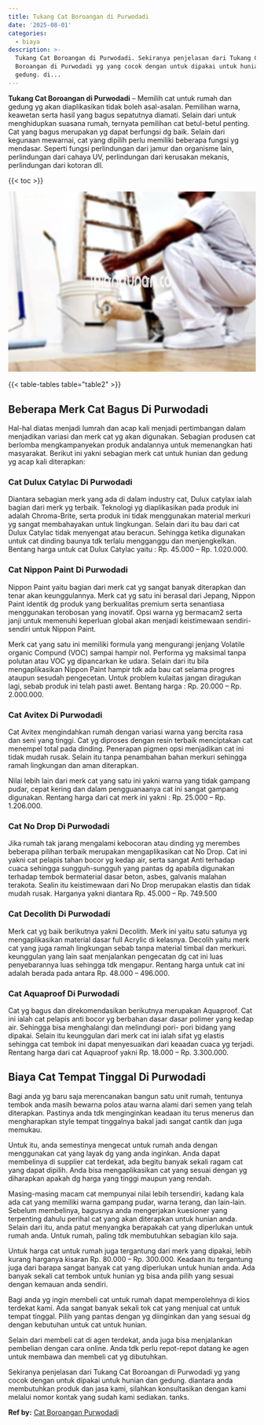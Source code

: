 ```yaml
---
title: Tukang Cat Boroangan di Purwodadi
date: '2025-08-01'
categories:
  - biaya
description: >-
  Tukang Cat Boroangan di Purwodadi. Sekiranya penjelasan dari Tukang Cat
  Boroangan di Purwodadi yg yang cocok dengan untuk dipakai untuk hunian dan
  gedung. di...
---
```


**Tukang Cat Boroangan di Purwodadi** – Memilih cat untuk rumah dan gedung yg akan diaplikasikan tidak boleh asal-asalan. Pemilihan warna, keawetan serta hasil yang bagus sepatutnya diamati. Selain dari untuk menghidupkan suasana rumah, ternyata pemilihan cat betul-betul penting. Cat yang bagus merupakan yg dapat berfungsi dg baik. Selain dari kegunaan mewarnai, cat yang dipilih perlu memiliki beberapa fungsi yg mendasar. Seperti fungsi perlindungan dari jamur dan organisme lain, perlindungan dari cahaya UV, perlindungan dari kerusakan mekanis, perlindungan dari kotoran dll.

{{< toc >}}

![Tukang Cat Boroangan di Purwodadi](/images/jasa-cat-murah33.png)

{{< table-tables table="table2" >}}

## Beberapa Merk Cat Bagus Di Purwodadi

Hal-hal diatas menjadi lumrah dan acap kali menjadi pertimbangan dalam menjadikan variasi dan merk cat yg akan digunakan. Sebagian produsen cat berlomba mengkampanyekan produk andalannya untuk memenangkan hati masyarakat. Berikut ini yakni sebagian merk cat untuk hunian dan gedung yg acap kali diterapkan:

### Cat Dulux Catylac Di Purwodadi

Diantara sebagian merk yang ada di dalam industry cat, Dulux catylax ialah bagian dari merk yg terbaik. Teknologi yg diaplikasikan pada produk ini adalah Chroma-Brite, serta produk ini tidak menggunakan material merkuri yg sangat membahayakan untuk lingkungan. Selain dari itu bau dari cat Dulux Catylac tidak menyengat atau beracun. Sehingga ketika digunakan untuk cat dinding baunya tdk terlalu mengganggu dan menjengkelkan. Bentang harga untuk cat Dulux Catylac yaitu : Rp. 45.000 – Rp. 1.020.000.

### Cat Nippon Paint Di Purwodadi

Nippon Paint yaitu bagian dari merk cat yg sangat banyak diterapkan dan tenar akan keunggulannya. Merk cat yg satu ini berasal dari Jepang, Nippon Paint identik dg produk yang berkualitas premium serta senantiasa menggunakan terobosan yang inovatif. Opsi warna yg bermacam2 serta janji untuk memenuhi keperluan global akan menjadi keistimewaan sendiri-sendiri untuk Nippon Paint.

Merk cat yang satu ini memiliki formula yang mengurangi jenjang Volatile organic Compund (VOC) sampai hampir nol. Performa yg maksimal tanpa polutan atau VOC yg dipancarkan ke udara. Selain dari itu bila mengaplikasikan Nippon Paint hampir tdk ada bau cat selama progres ataupun sesudah pengecetan. Untuk problem kulaitas jangan diragukan lagi, sebab produk ini telah pasti awet. Bentang harga : Rp. 20.000 – Rp. 2.000.000.

### Cat Avitex Di Purwodadi

Cat Avitex mengindahkan rumah dengan variasi warna yang bercita rasa dan seni yang tinggi. Cat yg diproses dengan resin terbaik menciptakan cat menempel total pada dinding. Penerapan pigmen opsi menjadikan cat ini tidak mudah rusak. Selain itu tanpa penambahan bahan merkuri sehingga ramah lingkungan dan aman diterapkan.

Nilai lebih lain dari merk cat yang satu ini yakni warna yang tidak gampang pudar, cepat kering dan dalam pengguanaanya cat ini sangat gampang digunakan. Rentang harga dari cat merk ini yakni : Rp. 25.000 – Rp. 1.206.000.

### Cat No Drop Di Purwodadi

Jika rumah tak jarang mengalami kebocoran atau dinding yg merembes beberapa pilihan terbaik merupakan mengaplikasikan cat No Drop. Cat ini yakni cat pelapis tahan bocor yg kedap air, serta sangat Anti terhadap cuaca sehingga sungguh-sungguh yang pantas dg apabila digunakan terhadap tembok bermaterial dasar beton, asbes, galvanis malahan terakota. Sealin itu keistimewaan dari No Drop merupakan elastis dan tidak mudah rusak. Harganya yakni diantara Rp. 45.000 – Rp. 749.500

### Cat Decolith Di Purwodadi

Merk cat yg baik berikutnya yakni Decolith. Merk ini yaitu satu satunya yg mengaplikasikan material dasar full Acrylic di kelasnya. Decolih yaitu merk cat yang juga ramah lingkungan sebab tanpa material timbal dan merkuri. keunggulan yang lain saat menjalankan pengecatan dg cat ini luas penyebarannya luas sehingga tdk mengapur. Rentang harga untuk cat ini adalah berada pada antara Rp. 48.000 – 496.000.

### Cat Aquaproof Di Purwodadi

Cat yg bagus dan direkomendasikan berikutnya merupakan Aquaproof. Cat ini ialah cat pelapis anti bocor yg berbahan dasar dasar polimer yang kedap air. Sehingga bisa menghalangi dan melindungi pori- pori bidang yang dipakai. Selain itu keunggulan dari merk cat ini ialah sifat yg elastis sehingga cat tembok ini dapat menyesuaikan dari keaadan cuaca yg terjadi. Rentang harga dari cat Aquaproof yakni Rp. 18.000 – Rp. 3.300.000.

## Biaya Cat Tempat Tinggal Di Purwodadi

Bagi anda yg baru saja merencanakan bangun satu unit rumah, tentunya tembok anda masih bewarna polos atau warna alami dari semen yang telah diterapkan. Pastinya anda tdk menginginkan keadaan itu terus menerus dan mengharapkan style tempat tinggalnya bakal jadi sangat cantik dan juga memukau.

Untuk itu, anda semestinya mengecat untuk rumah anda dengan menggunakan cat yang layak dg yang anda inginkan. Anda dapat membelinya di supplier cat terdekat, ada begitu banyak sekali ragam cat yang dapat dipilih. Anda bisa mengaplikasikan cat yang sesuai dengan yg diharapkan apakah dg harga yang tinggi maupun yang rendah.

Masing-masing macam cat mempunyai nilai lebih tersendiri, kadang kala ada cat yang memiliki warna gampang pudar, warna terang, dan lain-lain. Sebelum membelinya, bagusnya anda mengerjakan kuesioner yang terpenting dahulu perihal cat yang akan diterapkan untuk hunian anda. Selain dari itu, anda patut menyangka berapakah cat yang diperlukan untuk rumah anda. Untuk rumah, paling tdk membutuhkan sebagian kilo saja.

Untuk harga cat untuk rumah juga tergantung dari merk yang dipakai, lebih kurang harganya kisaran Rp. 80.000 – Rp. 300.000. Keadaan itu tergantung juga dari barapa sangat banyak cat yang diperlukan untuk hunian anda. Ada banyak sekali cat tembok untuk hunian yg bisa anda pilih yang sesuai dengan kemauan anda sendiri.

Bagi anda yg ingin membeli cat untuk rumah dapat memperolehnya di kios terdekat kami. Ada sangat banyak sekali tok cat yang menjual cat untuk tempat tinggal. Pilih yang pantas dengan yg diinginkan dan yang sesuai dg dengan kebutuhan untuk cat untuk hunian.

Selain dari membeli cat di agen terdekat, anda juga bisa menjalankan pembelian dengan cara online. Anda tdk perlu repot-repot datang ke agen untuk membawa dan membeli cat yg dibutuhkan.

Sekiranya penjelasan dari Tukang Cat Boroangan di Purwodadi yg yang cocok dengan untuk dipakai untuk hunian dan gedung. diantara anda membutuhkan produk dan jasa kami, silahkan konsultasikan dengan kami melalui nomor kontak yang sudah kami sediakan. tanks.

**Ref by:** [Cat Boroangan Purwodadi](https://id.wikipedia.org/wiki/Cat)

